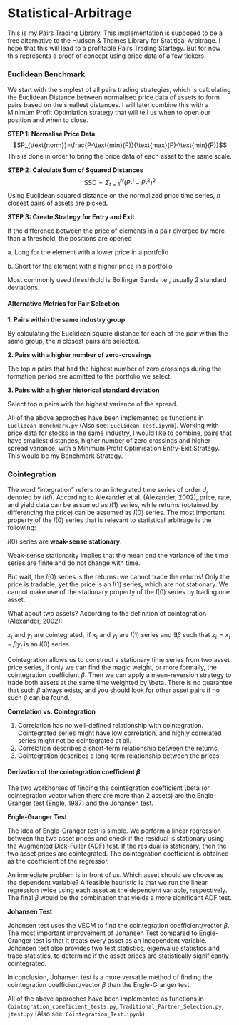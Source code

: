 # Statistical-Arbitrage

This is my Pairs Trading Library. This implementation is supposed to be a free alternative to the Hudson & Thames Library for Statitical Arbitrage. I hope that this will lead to a profitable Pairs Trading Startegy. But for now this represents a proof of concept using price data of a few tickers. 

### Euclidean Benchmark
We start with the simplest of all pairs trading strategies, which is calculating the Euclidean Distance between normalised price data of assets to form pairs based on the smallest distances. I will later combine this with a Minimum Profit Optimiation strategy that will tell us when to open our position and when to close. 

**STEP 1: Normalise Price Data**
$$P_{\text{norm}}=\frac{P-\text{min}(P)}{\text{max}(P)-\text{min}(P)}$$
This is done in order to bring the price data of each asset to the same scale. 

**STEP 2: Calculate Sum of Squared Distances**
$$\text{SSD}=\Sigma_{t=1}^{N}{(P_{t}^{1}-P_{t}^{2})^{2}}$$
Using Euclidean squared distance on the normalized price time series, $n$ closest pairs of assets are picked.

**STEP 3: Create Strategy for Entry and Exit**

If the difference between the price of elements in a pair diverged by more than a threshold, the positions are opened

a. Long for the element with a lower price in a portfolio

b. Short for the element with a higher price in a portfolio

Most commonly used threshhold is Bollinger Bands i.e., usually 2 standard deviations.

#### Alternative Metrics for Pair Selection
**1. Pairs within the same industry group**

By calculating the Euclidean square distance for each of the pair within the same group, the $n$ closest pairs are selected.

**2. Pairs with a higher number of zero-crossings**

The top $n$ pairs that had the highest number of zero crossings during the formation period are admitted to the portfolio we select.

**3. Pairs with a higher historical standard deviation**

Select top $n$ pairs with the highest variance of the spread.

All of the above approches have been implemented as functions in ```Euclidean_Benchmark.py``` (Also see: ```Euclidean_Test.ipynb```). Working with price data for stocks in the same industry, I would like to combine, pairs that have smallest distances, higher number of zero crossings and higher spread variance, with a Minimum Profit Optimisation Entry-Exit Strategy. This would be my Benchmark Strategy.

### Cointegration
The word “integration” refers to an integrated time series of order $d$, denoted by $I(d)$. According to Alexander et al. (Alexander, 2002), price, rate, and yield data can be assumed as $I(1)$ series, while returns (obtained by differencing the price) can be assumed as $I(0)$ series. The most important property of the $I(0)$ series that is relevant to statistical arbitrage is the following:

$I(0)$ series are **weak-sense stationary**.

Weak-sense stationarity implies that the mean and the variance of the time series are finite and do not change with time.

But wait, the $I(0)$ series is the returns: we cannot trade the returns! Only the price is tradable, yet the price is an $I(1)$ series, which are not stationary. We cannot make use of the stationary property of the $I(0)$ series by trading one asset.

What about two assets? According to the definition of cointegration (Alexander, 2002):

$x_{t} \text{ and } y_{t} \text{ are cointegrated}, \text{ if } x_{t} \text{ and } y_{t} \text{ are } I(1) \text{ series and }\exists \beta \text{ such that }z_{t} = x_{t} - \beta y_{t} \text{ is an }I(0) \text{ series}$

Cointegration allows us to construct a stationary time series from two asset price series, if only we can find the magic weight, or more formally, the cointegration coefficient $\beta$. Then we can apply a mean-reversion strategy to trade both assets at the same time weighted by \beta. There is no guarantee that such $\beta$ always exists, and you should look for other asset pairs if no such $\beta$ can be found.

**Correlation vs. Cointegration**
1. Correlation has no well-defined relationship with cointegration. Cointegrated series might have low correlation, and highly correlated series might not be cointegrated at all.
2. Correlation describes a short-term relationship between the returns.
3. Cointegration describes a long-term relationship between the prices.

#### Derivation of the cointegration coefficient $\beta$
The two workhorses of finding the cointegration coefficient \beta (or cointegration vector when there are more than 2 assets) are the Engle-Granger test (Engle, 1987) and the Johansen test.

**Engle-Granger Test**

The idea of Engle-Granger test is simple. We perform a linear regression between the two asset prices and check if the residual is stationary using the Augmented Dick-Fuller (ADF) test. If the residual is stationary, then the two asset prices are cointegrated. The cointegration coefficient is obtained as the coefficient of the regressor.

An immediate problem is in front of us. Which asset should we choose as the dependent variable? A feasible heuristic is that we run the linear regression twice using each asset as the dependent variable, respectively. The final $\beta$ would be the combination that yields a more significant ADF test.

**Johansen Test**

Johansen test uses the VECM to find the cointegration coefficient/vector $\beta$. The most important improvement of Johansen Test compared to Engle-Granger test is that it treats every asset as an independent variable. Johansen test also provides two test statistics, eigenvalue statistics and trace statistics, to determine if the asset prices are statistically significantly cointegrated.

In conclusion, Johansen test is a more versatile method of finding the cointegration coefficient/vector $\beta$ than the Engle-Granger test.

All of the above approches have been implemented as functions in ```Cointegration_coeeficient_tests.py```, ```Traditional_Partner_Selection.py```, ```jtest.py``` 
(Also see: ```Cointegration_Test.ipynb```) 
